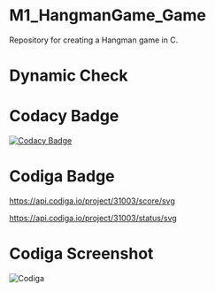 # M1_HangmanGame_Game
Repository for creating a Hangman game in C.

# Dynamic Check 

# Codacy Badge
[![Codacy Badge](https://app.codacy.com/project/badge/Grade/5490530f008141ca8e6666fa306d006d)](https://www.codacy.com/gh/Namanthakur97/M1_HangmanGame_Game/dashboard?utm_source=github.com&amp;utm_medium=referral&amp;utm_content=Namanthakur97/M1_HangmanGame_Game&amp;utm_campaign=Badge_Grade)

# Codiga Badge
https://api.codiga.io/project/31003/score/svg

https://api.codiga.io/project/31003/status/svg


# Codiga Screenshot
![Codiga](https://user-images.githubusercontent.com/88279906/153542262-85bc048d-e4fa-41a7-ae3f-b16607a3705a.jpg)
